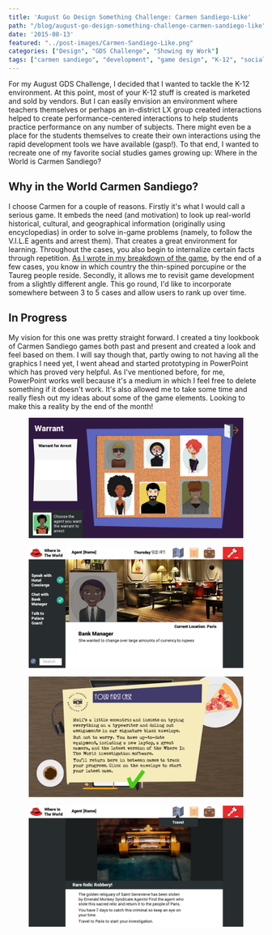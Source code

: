 ```yaml
---
title: 'August Go Design Something Challenge: Carmen Sandiego-Like'
path: "/blog/august-go-design-something-challenge-carmen-sandiego-like"
date: '2015-08-13'
featured: "../post-images/Carmen-Sandiego-Like.png"
categories: ["Design", "GDS Challenge", "Showing my Work"]
tags: ["carmen sandiego", "development", "game design", "K-12", "social studies"]
---
```


For my August GDS Challenge, I decided that I wanted to tackle the K-12 environment. At this point, most of your K-12 stuff is created is marketed and sold by vendors. But I can easily envision an environment where teachers themselves or perhaps an in-district LX group created interactions helped to create performance-centered interactions to help students practice performance on any number of subjects. There might even be a place for the students themselves to create their own interactions using the rapid development tools we have available (gasp!). To that end, I wanted to recreate one of my favorite social studies games growing up: Where in the World is Carmen Sandiego?

## Why in the World Carmen Sandiego?

I choose Carmen for a couple of reasons. Firstly it's what I would call a serious game. It embeds the need (and motivation) to look up real-world historical, cultural, and geographical information (originally using encyclopedias) in order to solve in-game problems (namely, to follow the V.I.L.E agents and arrest them). That creates a great environment for learning. Throughout the cases, you also begin to internalize certain facts through repetition. [As I wrote in my breakdown of the game](/blog/throwback-thursday-3-design-lessons-learned-from-where-in-the-world-is-carmen-sandiego/), by the end of a few cases, you know in which country the thin-spined porcupine or the Taureg people reside. Secondly, it allows me to revisit game development from a slightly different angle. This go round, I'd like to incorporate somewhere between 3 to 5 cases and allow users to rank up over time.

## In Progress

My vision for this one was pretty straight forward. I created a tiny lookbook of Carmen Sandiego games both past and present and created a look and feel based on them. I will say though that, partly owing to not having all the graphics I need yet, I went ahead and started prototyping in PowerPoint which has proved very helpful. As I've mentioned before, for me, PowerPoint works well because it's a medium in which I feel free to delete something if it doesn't work. It's also allowed me to take some time and really flesh out my ideas about some of the game elements. Looking to make this a reality by the end of the month!

<figure>
  <img src="../post-images/Slide8.png" alt="Suspect page prototype" />
</figure>

<figure>
  <img src="../post-images/Slide11.png" alt="Speaking with a victim prototype" />
</figure>

<figure>
  <img src="../post-images/Slide3.png" alt="Getting a case prototype" />
</figure>

<figure>
  <img src="../post-images/Slide5.png" alt="Robbery start scene prototype" />
</figure>
